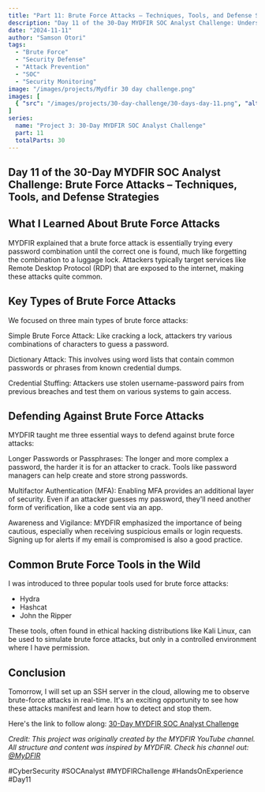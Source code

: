 ```yaml
---
title: "Part 11: Brute Force Attacks – Techniques, Tools, and Defense Strategies"
description: "Day 11 of the 30-Day MYDFIR SOC Analyst Challenge: Understanding brute force attacks and implementing effective defense strategies."
date: "2024-11-11"
author: "Samson Otori"
tags:
  - "Brute Force"
  - "Security Defense"
  - "Attack Prevention"
  - "SOC"
  - "Security Monitoring"
image: "/images/projects/Mydfir 30 day challenge.png"
images: [
  { "src": "/images/projects/30-day-challenge/30-days-day-11.png", "alt": "30 Days MYDFIR SOC Analyst Challenge Day 11" }
]
series:
  name: "Project 3: 30-Day MYDFIR SOC Analyst Challenge"
  part: 11
  totalParts: 30
---
```


## Day 11 of the 30-Day MYDFIR SOC Analyst Challenge: Brute Force Attacks – Techniques, Tools, and Defense Strategies

## What I Learned About Brute Force Attacks

MYDFIR explained that a brute force attack is essentially trying every password combination until the correct one is found, much like forgetting the combination to a luggage lock. Attackers typically target services like Remote Desktop Protocol (RDP) that are exposed to the internet, making these attacks quite common.

## Key Types of Brute Force Attacks

We focused on three main types of brute force attacks:

Simple Brute Force Attack: 
Like cracking a lock, attackers try various combinations of characters to guess a password.

Dictionary Attack:
This involves using word lists that contain common passwords or phrases from known credential dumps.

Credential Stuffing:
Attackers use stolen username-password pairs from previous breaches and test them on various systems to gain access.

## Defending Against Brute Force Attacks

MYDFIR taught me three essential ways to defend against brute force attacks:

Longer Passwords or Passphrases: The longer and more complex a password, the harder it is for an attacker to crack. Tools like password managers can help create and store strong passwords.

Multifactor Authentication (MFA): Enabling MFA provides an additional layer of security. Even if an attacker guesses my password, they'll need another form of verification, like a code sent via an app.

Awareness and Vigilance: MYDFIR emphasized the importance of being cautious, especially when receiving suspicious emails or login requests. Signing up for alerts if my email is compromised is also a good practice.

## Common Brute Force Tools in the Wild

I was introduced to three popular tools used for brute force attacks:
- Hydra
- Hashcat
- John the Ripper

These tools, often found in ethical hacking distributions like Kali Linux, can be used to simulate brute force attacks, but only in a controlled environment where I have permission.

## Conclusion

Tomorrow, I will set up an SSH server in the cloud, allowing me to observe brute-force attacks in real-time. It's an exciting opportunity to see how these attacks manifest and learn how to detect and stop them.

Here's the link to follow along: [30-Day MYDFIR SOC Analyst Challenge](https://www.youtube.com/watch?v=eOie0SDMuGA&list=PLG6KGSNK4PuBWmX9NykU0wnWamjxdKhDJ&index=37)

*Credit: This project was originally created by the MYDFIR YouTube channel. All structure and content was inspired by MYDFIR. Check his channel out: [@MyDFIR](https://www.youtube.com/@MyDFIR)*

#CyberSecurity #SOCAnalyst #MYDFIRChallenge #HandsOnExperience #Day11 